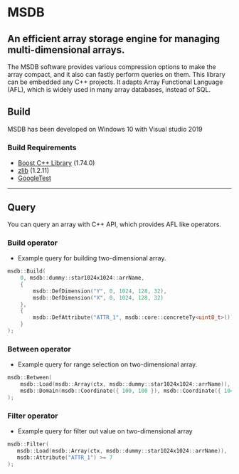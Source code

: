 # MSDB

An efficient array storage engine for managing multi-dimensional arrays.
--
The MSDB software provides various compression options to make the array compact, and it also can fastly perform queries on them.
This library can be embedded any C++ projects.
It adapts Array Functional Language (AFL), which is widely used in many array databases, instead of SQL.


## Build
MSDB has been developed on Windows 10 with Visual studio 2019

### Build Requirements
- [Boost C++ Library](https://www.boost.org/) (1.74.0)
- [zlib](https://zlib.net/) (1.2.11)
- [GoogleTest](https://github.com/google/googletest)

---
## Query
You can query an array with C++ API, which provides AFL like operators.

### Build operator
- Example query for building two-dimensional array.
```C++
msdb::Build(
    0, msdb::dummy::star1024x1024::arrName,
    {
        msdb::DefDimension("Y", 0, 1024, 128, 32),
        msdb::DefDimension("X", 0, 1024, 128, 32)
    },
    {
        msdb::DefAttribute("ATTR_1", msdb::core::concreteTy<uint8_t>())
    }
);
```

### Between operator
- Example query for range selection on two-dimensional array.
```C++
msdb::Between(
    msdb::Load(msdb::Array(ctx, msdb::dummy::star1024x1024::arrName)),
    msdb::Domain(msdb::Coordinate({ 100, 100 }), msdb::Coordinate({ 104, 104 }))
);
```

### Filter operator
 - Example query for filter out value on two-dimensional array
 ```C++
 msdb::Filter(
    msdb::Load(msdb::Array(ctx, msdb::dummy::star1024x1024::arrName)),
    msdb::Attribute("ATTR_1") >= 7
);
 ```
